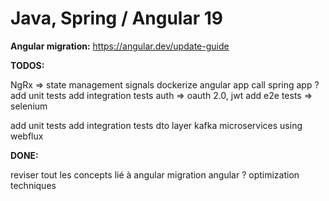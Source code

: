 # Java, Spring / Angular 19

**Angular migration:**
https://angular.dev/update-guide



**TODOS:**

NgRx => state management
signals
dockerize angular app
call spring app ?
add unit tests
add integration tests
auth => oauth 2.0, jwt
add e2e tests => selenium


add unit tests
add integration tests
dto layer
kafka
microservices using webflux


**DONE:**

reviser tout les concepts lié à angular
migration angular ?
optimization techniques